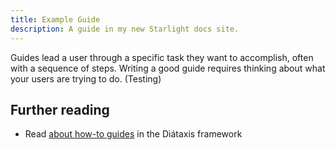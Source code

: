 ```yaml
---
title: Example Guide
description: A guide in my new Starlight docs site.
---
```


Guides lead a user through a specific task they want to accomplish, often with a sequence of steps.
Writing a good guide requires thinking about what your users are trying to do. (Testing)

## Further reading

- Read [about how-to guides](https://diataxis.fr/how-to-guides/) in the Diátaxis framework
